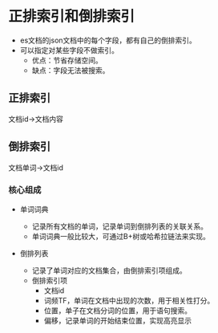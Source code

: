 # 正排索引和倒排索引
- es文档的json文档中的每个字段，都有自己的倒排索引。
- 可以指定对某些字段不做索引。
    - 优点：节省存储空间。
    - 缺点：字段无法被搜索。

## 正排索引
文档id->文档内容

## 倒排索引
文档单词->文档id

### 核心组成
- 单词词典
    - 记录所有文档的单词，记录单词到倒排列表的关联关系。
    - 单词词典一般比较大，可通过B+树或哈希拉链法来实现。

- 倒排列表
    - 记录了单词对应的文档集合，由倒排索引项组成。
    - 倒排索引项
        - 文档id
        - 词频TF，单词在文档中出现的次数，用于相关性打分。
        - 位置，单子在文档分词的位置，用于语句搜索。
        - 偏移，记录单词的开始结束位置，实现高亮显示